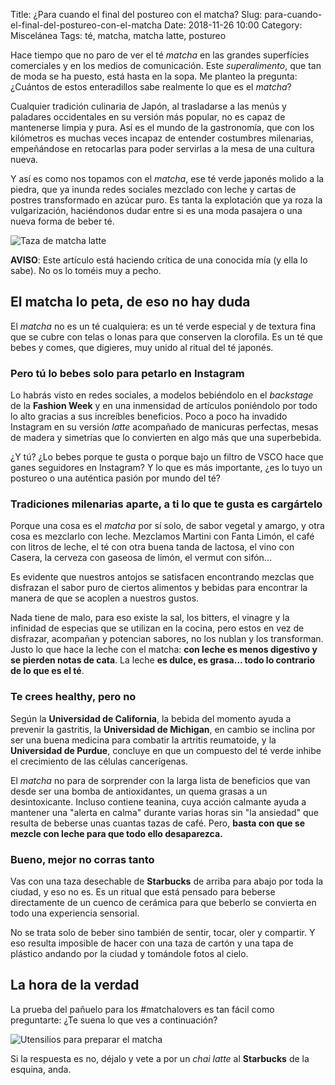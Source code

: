 Title: ¿Para cuando el final del postureo con el matcha?
Slug: para-cuando-el-final-del-postureo-con-el-matcha
Date: 2018-11-26 10:00
Category: Miscelánea
Tags: té, matcha, matcha latte, postureo



Hace tiempo que no paro de ver el té *matcha* en las grandes superfícies comerciales y en los medios de comunicación. Este *superalimento*, que tan de moda se ha puesto, está hasta en la sopa. Me planteo la pregunta: ¿Cuántos de estos enteradillos sabe realmente lo que es el *matcha*?

Cualquier tradición culinaria de Japón, al trasladarse a las menús y paladares occidentales en su versión más popular, no es capaz de mantenerse limpia y pura. Así es el mundo de la gastronomía, que con los kilómetros es muchas veces incapaz de entender costumbres milenarias, empeñándose en retocarlas para poder servirlas a la mesa de una cultura nueva.

Y así es como nos topamos con el *matcha*, ese té verde japonés molido a la piedra, que ya inunda redes sociales mezclado con leche y cartas de postres transformado en azúcar puro. Es tanta la explotación que ya roza la vulgarización, haciéndonos dudar entre si es una moda pasajera o una nueva forma de beber té.

![Taza de matcha latte]({filename}/images/postureo-matcha-01.jpg)

**AVISO**: Este artículo está haciendo crítica de una conocida mía (y ella lo sabe). No os lo toméis muy a pecho.

## El matcha lo peta, de eso no hay duda

El *matcha* no es un té cualquiera: es un té verde especial y de textura fina que se cubre con telas o lonas para que conserven la clorofila. Es un té que bebes y comes, que digieres, muy unido al ritual del té japonés.

### Pero tú lo bebes solo para petarlo en Instagram

Lo habrás visto en redes sociales, a modelos bebiéndolo en el *backstage* de la **Fashion Week** y en una inmensidad de artículos poniéndolo por todo lo alto gracias a sus increíbles beneficios. Poco a poco ha invadido Instagram en su versión *latte* acompañado de manicuras perfectas, mesas de madera y simetrías que lo convierten en algo más que una superbebida. 

¿Y tú? ¿Lo bebes porque te gusta o porque bajo un filtro de VSCO hace que ganes seguidores en Instagram? Y lo que es más importante, ¿es lo tuyo un postureo o una auténtica pasión por mundo del té?

### Tradiciones milenarias aparte, a ti lo que te gusta es cargártelo

Porque una cosa es el *matcha* por sí solo, de sabor vegetal y amargo, y otra cosa es mezclarlo con leche. Mezclamos Martini con Fanta Limón, el café con litros de leche, el té con otra buena tanda de lactosa, el vino con Casera, la cerveza con gaseosa de limón, el vermut con sifón...

Es evidente que nuestros antojos se satisfacen encontrando mezclas que disfrazan el sabor puro de ciertos alimentos y bebidas para encontrar la manera de que se acoplen a nuestros gustos.

Nada tiene de malo, para eso existe la sal, los bitters, el vinagre y la infinidad de especias que se utilizan en la cocina, pero estos en vez de disfrazar, acompañan y potencian sabores, no los nublan y los transforman. Justo lo que hace la leche con el matcha: **con leche es menos digestivo y se pierden notas de cata**. La leche **es dulce, es grasa… todo lo contrario de lo que es el té**.

### Te crees healthy, pero no

Según la **Universidad de California**, la bebida del momento ayuda a prevenir la gastritis, la **Universidad de Michigan**, en cambio se inclina por ser una buena medicina para combatir la artritis reumatoide, y la **Universidad de Purdue**, concluye en que un compuesto del té verde inhibe el crecimiento de las células cancerígenas.

El *matcha* no para de sorprender con la larga lista de beneficios que van desde ser una bomba de antioxidantes, un quema grasas a un desintoxicante. Incluso contiene teanina, cuya acción calmante ayuda a mantener una "alerta en calma" durante varias horas sin "la ansiedad" que resulta de beberse unas cuantas tazas de café. Pero, **basta con que se mezcle con leche para que todo ello desaparezca.**

### Bueno, mejor no corras tanto

Vas con una taza desechable de **Starbucks** de arriba para abajo por toda la ciudad, y eso no es. Es un ritual que está pensado para beberse directamente de un cuenco de cerámica para que beberlo se convierta en todo una experiencia sensorial.

No se trata solo de beber sino también de sentir, tocar, oler y compartir. Y eso resulta imposible de hacer con una taza de cartón y una tapa de plástico andando por la ciudad y tomándole fotos al cielo.

## La hora de la verdad

La prueba del pañuelo para los #matchalovers es tan fácil como preguntarte: ¿Te suena lo que ves a continuación?

![Utensilios para preparar el matcha]({filename}/images/postureo-matcha-02.jpg)

Si la respuesta es no, déjalo y vete a por un *chai latte* al **Starbucks** de la esquina, anda.
